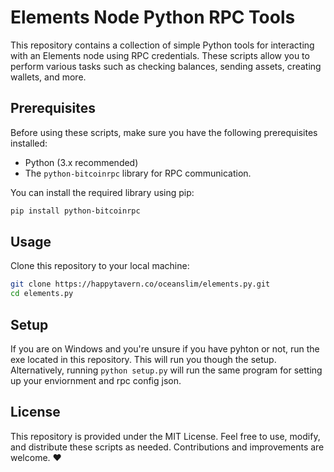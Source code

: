 # Elements Node Python RPC Tools

This repository contains a collection of simple Python tools for interacting with an Elements node using RPC credentials. These scripts allow you to perform various tasks such as checking balances, sending assets, creating wallets, and more.

## Prerequisites

Before using these scripts, make sure you have the following prerequisites installed:

- Python (3.x recommended)
- The `python-bitcoinrpc` library for RPC communication.

You can install the required library using pip:

```bash
pip install python-bitcoinrpc
```

## Usage

Clone this repository to your local machine:

```bash
git clone https://happytavern.co/oceanslim/elements.py.git
cd elements.py
```

## Setup

If you are on Windows and you're unsure if you have pyhton or not, run the exe located in this repository. This will run you though the setup. Alternatively, running `python setup.py` will run the same program for setting up your enviornment and rpc config json.  

## License

This repository is provided under the MIT License. Feel free to use, modify, and distribute these scripts as needed. Contributions and improvements are welcome. ❤️
